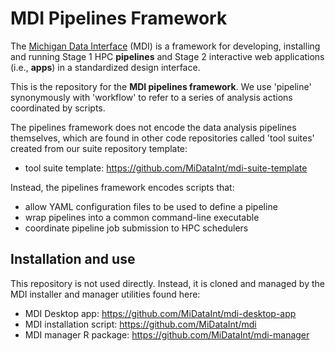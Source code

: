 # MDI Pipelines Framework

The [Michigan Data Interface](https://midataint.github.io/) (MDI) 
is a framework for developing, installing and running 
Stage 1 HPC **pipelines** and Stage 2 interactive web applications 
(i.e., **apps**) in a standardized design interface.

This is the repository for the **MDI pipelines framework**. 
We use 'pipeline' synonymously with 'workflow' to 
refer to a series of analysis actions coordinated by scripts.

The pipelines framework does not encode the data analysis pipelines themselves, 
which are found in other code repositories called 'tool suites'
created from our suite repository template:

- tool suite template: <https://github.com/MiDataInt/mdi-suite-template>

Instead, the pipelines framework encodes scripts that:

- allow YAML configuration files to be used to define a pipeline
- wrap pipelines into a common command-line executable 
- coordinate pipeline job submission to HPC schedulers

## Installation and use

This repository is not used directly. Instead, it is cloned
and managed by the MDI installer and manager utilities found here:

- MDI Desktop app: <https://github.com/MiDataInt/mdi-desktop-app>
- MDI installation script: <https://github.com/MiDataInt/mdi>
- MDI manager R package: <https://github.com/MiDataInt/mdi-manager>
